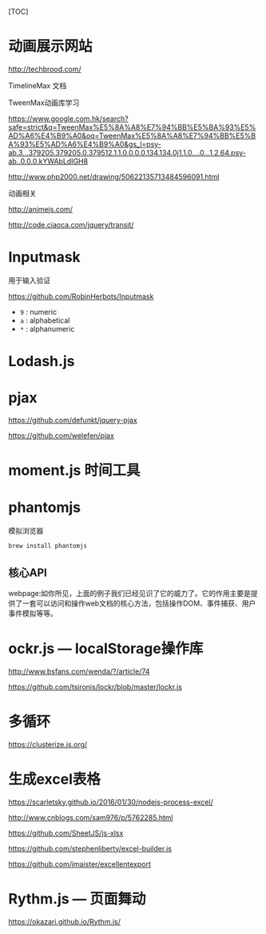 [TOC]



# 动画展示网站

http://techbrood.com/





TimelineMax 文档



TweenMax动画库学习

https://www.google.com.hk/search?safe=strict&q=TweenMax%E5%8A%A8%E7%94%BB%E5%BA%93%E5%AD%A6%E4%B9%A0&oq=TweenMax%E5%8A%A8%E7%94%BB%E5%BA%93%E5%AD%A6%E4%B9%A0&gs_l=psy-ab.3...379205.379205.0.379512.1.1.0.0.0.0.134.134.0j1.1.0....0...1.2.64.psy-ab..0.0.0.kYWAbLdIGH8



http://www.php2000.net/drawing/50622135713484596091.html



动画相关

http://animejs.com/

http://code.ciaoca.com/jquery/transit/





# Inputmask

用于输入验证

https://github.com/RobinHerbots/Inputmask

- `9` : numeric
- `a` : alphabetical
- `*` : alphanumeric




# Lodash.js





# pjax

https://github.com/defunkt/jquery-pjax

https://github.com/welefen/pjax





# moment.js  时间工具





# phantomjs

模拟浏览器

`brew install phantomjs`

## 核心API

webpage:如你所见，上面的例子我们已经见识了它的威力了。它的作用主要是提供了一套可以访问和操作web文档的核心方法，包括操作DOM、事件捕获、用户事件模拟等等。





# ockr.js  — localStorage操作库

http://www.bsfans.com/wenda/?/article/74

https://github.com/tsironis/lockr/blob/master/lockr.js



# 多循环

https://clusterize.js.org/



# 生成excel表格

https://scarletsky.github.io/2016/01/30/nodejs-process-excel/

http://www.cnblogs.com/sam976/p/5762285.html

https://github.com/SheetJS/js-xlsx

https://github.com/stephenliberty/excel-builder.js





https://github.com/jmaister/excellentexport



# Rythm.js — 页面舞动

https://okazari.github.io/Rythm.js/